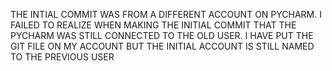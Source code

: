 THE INTIAL COMMIT WAS FROM A DIFFERENT ACCOUNT ON PYCHARM. I FAILED TO REALIZE WHEN MAKING THE INITIAL COMMIT THAT THE PYCHARM WAS STILL CONNECTED TO THE OLD USER. I HAVE PUT THE GIT FILE ON MY ACCOUNT BUT THE INITIAL ACCOUNT IS STILL NAMED TO THE PREVIOUS USER
